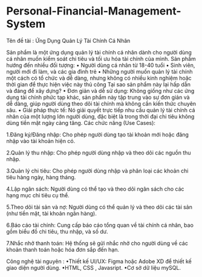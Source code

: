 # Personal-Financial-Management-System
Tên đề tài : Ứng Dụng Quản Lý Tài Chính Cá Nhân

Sản phẩm là một ứng dụng quản lý tài chính cá nhân dành cho người dùng cá nhân muốn kiểm soát chi tiêu và tối ưu hóa tài chính của mình.
Sản phẩm hướng đến nhiều đối tượng:
 • Người dùng cá nhân từ 18-40 tuổi
 • Sinh viên, người mới đi làm, và các gia đình trẻ
 • Những người muốn quản lý tài chính một cách có tổ chức và dễ dàng, nhưng không có nhiều kinh nghiệm hoặc thời gian để thực hiện việc này thủ công
Tại sao sản phẩm này lại hấp dẫn và đáng để xây dựng?
 • Đơn giản và dễ sử dụng: Không giống như các ứng dụng tài chính phức tạp khác, sản phẩm này tập trung vào sự đơn giản và dễ dàng, giúp người dùng theo dõi tài chính mà không cần kiến thức chuyên sâu.
 • Giải pháp thực tế: Nó giải quyết trực tiếp nhu cầu quản lý tài chính cá nhân của một lượng lớn người dùng, đặc biệt là trong thời đại chi tiêu không dùng tiền mặt ngày càng tăng.
Các chức năng (Use Cases):

 1.Đăng ký/Đăng nhập: Cho phép người dùng tạo tài khoản mới hoặc đăng nhập vào tài khoản hiện có.
 
 2.Quản lý thu nhập: Cho phép người dùng nhập và theo dõi các nguồn thu nhập.
 
 3.Quản lý chi tiêu: Cho phép người dùng nhập và phân loại các khoản chi tiêu hàng ngày, hàng tháng.
 
 4.Lập ngân sách: Người dùng có thể tạo và theo dõi ngân sách cho các hạng mục chi tiêu cụ thể.

 5.Theo dõi tài sản và nợ: Người dùng có thể quản lý và theo dõi các tài sản (như tiền mặt, tài khoản ngân hàng).

 6.Báo cáo tài chính: Cung cấp báo cáo tổng quan về tài chính cá nhân, bao gồm biểu đồ chi tiêu, thu nhập, và số dư.
 
 7.Nhắc nhở thanh toán: Hệ thống sẽ gửi nhắc nhở cho người dùng về các khoản thanh toán hoặc hóa đơn sắp đến hạn.
 
Công nghệ tài nguyên :
 •Thiết kế UI/UX: Figma hoặc Adobe XD để thiết kế giao diện người dùng.
 •HTML, CSS , Javasript.
 •Cơ sở dữ liệu mySQL.
